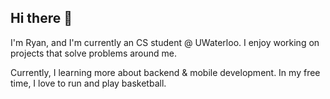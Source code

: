 ## Hi there 👋

I'm Ryan, and I'm currently an CS student @ UWaterloo. I enjoy working on projects that solve problems around me.

Currently, I learning more about backend & mobile development. In my free time, I love to run and play basketball.

